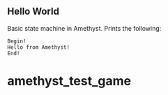 ## Hello World

Basic state machine in Amethyst. Prints the following:

```log
Begin!
Hello from Amethyst!
End!
```
# amethyst_test_game
